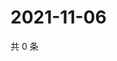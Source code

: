 # 2021-11-06

共 0 条

<!-- BEGIN WEIBO -->
<!-- 最后更新时间 Sat Nov 06 2021 23:13:57 GMT+0800 (China Standard Time) -->

<!-- END WEIBO -->
